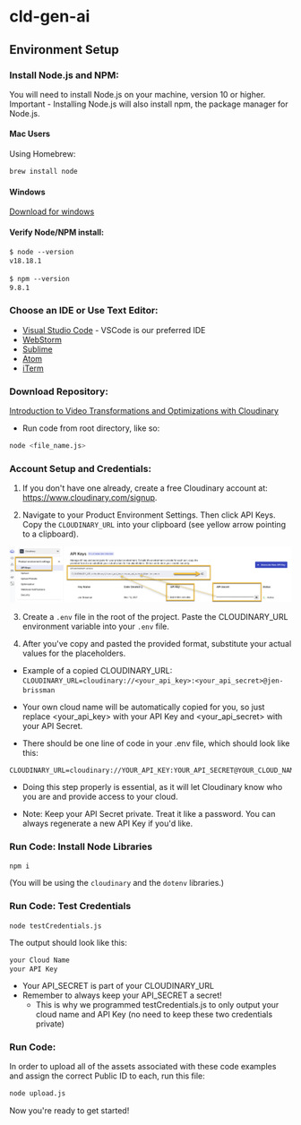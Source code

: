 # cld-gen-ai

## Environment Setup

### Install Node.js and NPM:
You will need to install Node.js on your machine, version 10 or higher.
 Important - Installing Node.js will also install npm, the package manager for Node.js.

#### Mac Users
Using Homebrew:

```bash
brew install node
```

#### Windows
[Download for windows](https://nodejs.org/en/download/)

#### Verify Node/NPM install:

```console
$ node --version
v18.18.1

$ npm --version
9.8.1
```

### Choose an IDE or Use Text Editor:

- [Visual Studio Code](https://code.visualstudio.com/download) - VSCode is our preferred IDE
- [WebStorm](https://www.jetbrains.com/webstorm/) 
- [Sublime](https://www.sublimetext.com/) 
- [Atom](https://atom.io/) 
- [iTerm](https://iterm2.com/) 

### Download Repository:

[Introduction to Video Transformations and Optimizations with Cloudinary](https://github.com/cloudinary-training/cld-gen-ai)

- Run code from root directory, like so:
```bash
node <file_name.js>
```

### Account Setup and Credentials:

1. If you don't have one already, create a free Cloudinary account at: https://www.cloudinary.com/signup.

2. Navigate to your Product Environment Settings. Then click API Keys. Copy the `CLOUDINARY_URL` into your clipboard (see yellow arrow pointing to a clipboard).

![Dashboard](./assets/cld_credentials.png)

3. Create a `.env` file in the root of the project. Paste the CLOUDINARY_URL environment variable into your `.env` file.

4. After you've copy and pasted the provided format, substitute your actual values for the placeholders.

- Example of a copied CLOUDINARY_URL:
```CLOUDINARY_URL=cloudinary://<your_api_key>:<your_api_secret>@jen-brissman```

- Your own cloud name will be automatically copied for you, so just replace <your_api_key> with your API Key and <your_api_secret> with your API Secret.

- There should be one line of code in your .env file, which should look like this:

```console
CLOUDINARY_URL=cloudinary://YOUR_API_KEY:YOUR_API_SECRET@YOUR_CLOUD_NAME
```

- Doing this step properly is essential, as it will let Cloudinary know who you are and provide access to your cloud.

- Note: Keep your API Secret private. Treat it like a password. You can always regenerate a new API Key if you'd like. 


### Run Code: Install Node Libraries


```console
npm i
```
(You will be using the `cloudinary` and the `dotenv` libraries.)

### Run Code: Test Credentials



```console
node testCredentials.js
```

The output should look like this:
```console
your Cloud Name
your API Key
```

- Your API_SECRET is part of your CLOUDINARY_URL
- Remember to always keep your API_SECRET a secret!
  - This is why we programmed testCredentials.js to only output your cloud name and API Key (no need to keep these two credentials private)


### Run Code:

In order to upload all of the assets associated with these code examples and assign the correct Public ID to each, run this file:
```bash
node upload.js
```

Now you're ready to get started! 